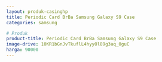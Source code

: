 ```yaml
---
layout: produk-casinghp
title: Periodic Card BrBa Samsung Galaxy S9 Case
categories: samsung

# Produk
product-title: Periodic Card BrBa Samsung Galaxy S9 Case
image-drive: 10KR1bGnJvTkuflL4hyyOl89g3aq_0guC
harga: 90000
---
```

